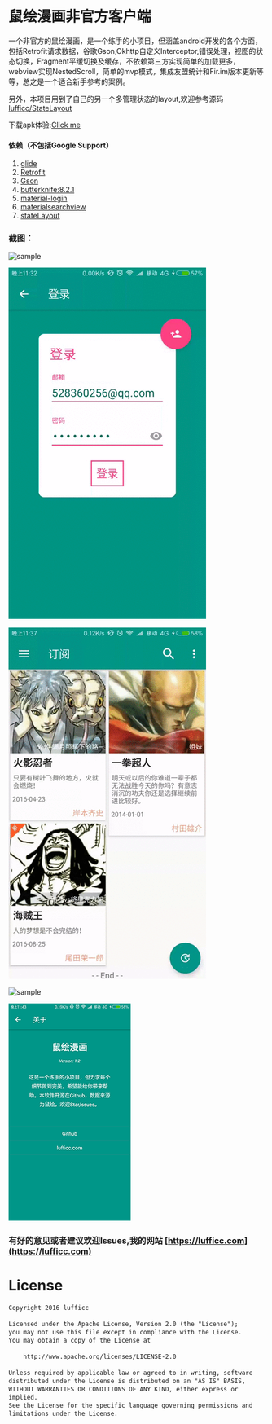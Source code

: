 # 鼠绘漫画非官方客户端

一个非官方的鼠绘漫画，是一个练手的小项目，但涵盖android开发的各个方面，包括Retrofit请求数据，谷歌Gson,Okhttp自定义Interceptor,错误处理，视图的状态切换，Fragment平缓切换及缓存，不依赖第三方实现简单的加载更多，webview实现NestedScroll，简单的mvp模式，集成友盟统计和Fir.im版本更新等等，总之是一个适合新手参考的案例。

另外，本项目用到了自己的另一个多管理状态的layout,欢迎参考源码[lufficc/StateLayout](https://github.com/lufficc/StateLayout)


下载apk体验:[Click me](http://fir.im/ishuhui)

#### 依赖（不包括Google Support）

1.    [glide](https://github.com/bumptech/glide)
1.    [Retrofit](https://github.com/square/retrofit)
1.    [Gson](https://github.com/google/gson)
1.    [butterknife:8.2.1](https://github.com/JakeWharton/butterknife)
1.    [material-login](https://github.com/shem8/MaterialLogin)
1.    [materialsearchview](https://github.com/MiguelCatalan/MaterialSearchView)
1.    [stateLayout](https://github.com/lufficc/StateLayout)


### 截图：

![sample](screenshots/device-2016-08-27-230634.gif)

![sample](screenshots/device-2016-08-27-233253.gif)

![sample](screenshots/device-2016-08-27-233759.gif)

![sample](screenshots/device-2016-08-27-234239.gif)

![sample](screenshots/device-2016-08-27-234499.png)


### 有好的意见或者建议欢迎Issues,我的网站 [https://lufficc.com](https://lufficc.com)

# License
	Copyright 2016 lufficc

	Licensed under the Apache License, Version 2.0 (the "License");
	you may not use this file except in compliance with the License.
	You may obtain a copy of the License at

		http://www.apache.org/licenses/LICENSE-2.0

	Unless required by applicable law or agreed to in writing, software
	distributed under the License is distributed on an "AS IS" BASIS,
	WITHOUT WARRANTIES OR CONDITIONS OF ANY KIND, either express or implied.
	See the License for the specific language governing permissions and
	limitations under the License.
